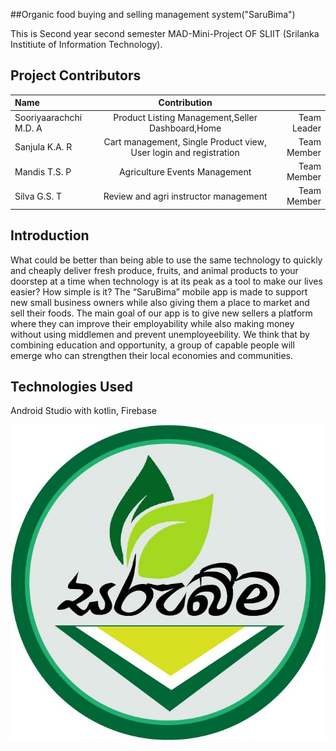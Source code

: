 ##Organic food buying and selling management system("SaruBima")

This is Second year second semester MAD-Mini-Project OF SLIIT (Srilanka Institiute of Information Technology).

## Project Contributors


|   Name | Contribution||
| :---         |     :---:      |          ---: |
| Sooriyaarachchi M.D. A  | Product Listing Management,Seller Dashboard,Home  | Team Leader |
| Sanjula K.A. R      | Cart management, Single Product view, User login and registration | Team Member  |
| Mandis T.S. P      | Agriculture Events Management | Team Member  |
| Silva G.S. T   | Review and agri instructor management  | Team Member     |


## Introduction

What could be better than being able to use the same technology to quickly and cheaply deliver fresh produce, fruits, and animal products to your doorstep at a time when technology is at its peak as a tool to make our lives easier? How simple is it?
The “SaruBima” mobile app is made to support new small business owners while also giving them a place to market and sell their foods. The main goal of our app is to give new sellers a platform where they can improve their employability while also making money without using middlemen and prevent unemployeebility. We think that by combining education and opportunity, a group of capable people will emerge who can strengthen their local economies and communities. 


## Technologies Used

Android Studio with kotlin,
Firebase


![This is an image](./app/src/main/res/drawable/iconsarubima.jpeg)



